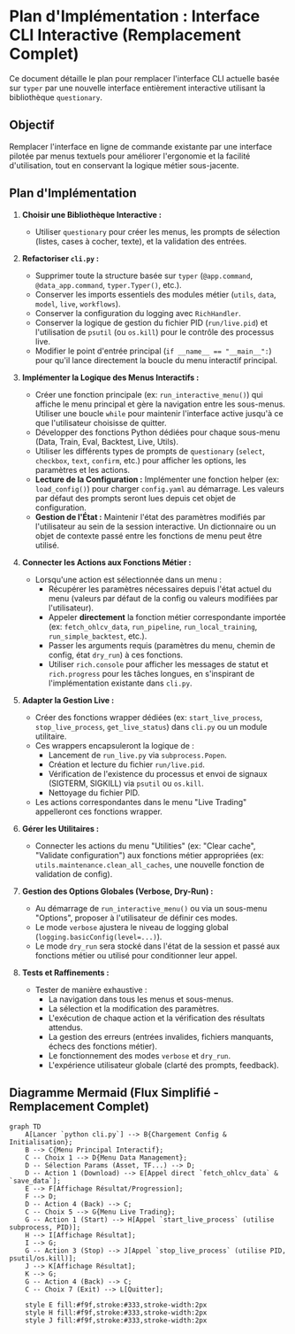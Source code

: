 # Plan d'Implémentation : Interface CLI Interactive (Remplacement Complet)

Ce document détaille le plan pour remplacer l'interface CLI actuelle basée sur `typer` par une nouvelle interface entièrement interactive utilisant la bibliothèque `questionary`.

## Objectif

Remplacer l'interface en ligne de commande existante par une interface pilotée par menus textuels pour améliorer l'ergonomie et la facilité d'utilisation, tout en conservant la logique métier sous-jacente.

## Plan d'Implémentation

1.  **Choisir une Bibliothèque Interactive :**
    *   Utiliser `questionary` pour créer les menus, les prompts de sélection (listes, cases à cocher, texte), et la validation des entrées.

2.  **Refactoriser `cli.py` :**
    *   Supprimer toute la structure basée sur `typer` (`@app.command`, `@data_app.command`, `typer.Typer()`, etc.).
    *   Conserver les imports essentiels des modules métier (`utils`, `data`, `model`, `live`, `workflows`).
    *   Conserver la configuration du logging avec `RichHandler`.
    *   Conserver la logique de gestion du fichier PID (`run/live.pid`) et l'utilisation de `psutil` (ou `os.kill`) pour le contrôle des processus live.
    *   Modifier le point d'entrée principal (`if __name__ == "__main__":`) pour qu'il lance directement la boucle du menu interactif principal.

3.  **Implémenter la Logique des Menus Interactifs :**
    *   Créer une fonction principale (ex: `run_interactive_menu()`) qui affiche le menu principal et gère la navigation entre les sous-menus. Utiliser une boucle `while` pour maintenir l'interface active jusqu'à ce que l'utilisateur choisisse de quitter.
    *   Développer des fonctions Python dédiées pour chaque sous-menu (Data, Train, Eval, Backtest, Live, Utils).
    *   Utiliser les différents types de prompts de `questionary` (`select`, `checkbox`, `text`, `confirm`, etc.) pour afficher les options, les paramètres et les actions.
    *   **Lecture de la Configuration :** Implémenter une fonction helper (ex: `load_config()`) pour charger `config.yaml` au démarrage. Les valeurs par défaut des prompts seront lues depuis cet objet de configuration.
    *   **Gestion de l'État :** Maintenir l'état des paramètres modifiés par l'utilisateur au sein de la session interactive. Un dictionnaire ou un objet de contexte passé entre les fonctions de menu peut être utilisé.

4.  **Connecter les Actions aux Fonctions Métier :**
    *   Lorsqu'une action est sélectionnée dans un menu :
        *   Récupérer les paramètres nécessaires depuis l'état actuel du menu (valeurs par défaut de la config ou valeurs modifiées par l'utilisateur).
        *   Appeler **directement** la fonction métier correspondante importée (ex: `fetch_ohlcv_data`, `run_pipeline`, `run_local_training`, `run_simple_backtest`, etc.).
        *   Passer les arguments requis (paramètres du menu, chemin de config, état `dry_run`) à ces fonctions.
        *   Utiliser `rich.console` pour afficher les messages de statut et `rich.progress` pour les tâches longues, en s'inspirant de l'implémentation existante dans `cli.py`.

5.  **Adapter la Gestion Live :**
    *   Créer des fonctions wrapper dédiées (ex: `start_live_process`, `stop_live_process`, `get_live_status`) dans `cli.py` ou un module utilitaire.
    *   Ces wrappers encapsuleront la logique de :
        *   Lancement de `run_live.py` via `subprocess.Popen`.
        *   Création et lecture du fichier `run/live.pid`.
        *   Vérification de l'existence du processus et envoi de signaux (SIGTERM, SIGKILL) via `psutil` ou `os.kill`.
        *   Nettoyage du fichier PID.
    *   Les actions correspondantes dans le menu "Live Trading" appelleront ces fonctions wrapper.

6.  **Gérer les Utilitaires :**
    *   Connecter les actions du menu "Utilities" (ex: "Clear cache", "Validate configuration") aux fonctions métier appropriées (ex: `utils.maintenance.clean_all_caches`, une nouvelle fonction de validation de config).

7.  **Gestion des Options Globales (Verbose, Dry-Run) :**
    *   Au démarrage de `run_interactive_menu()` ou via un sous-menu "Options", proposer à l'utilisateur de définir ces modes.
    *   Le mode `verbose` ajustera le niveau de logging global (`logging.basicConfig(level=...)`).
    *   Le mode `dry_run` sera stocké dans l'état de la session et passé aux fonctions métier ou utilisé pour conditionner leur appel.

8.  **Tests et Raffinements :**
    *   Tester de manière exhaustive :
        *   La navigation dans tous les menus et sous-menus.
        *   La sélection et la modification des paramètres.
        *   L'exécution de chaque action et la vérification des résultats attendus.
        *   La gestion des erreurs (entrées invalides, fichiers manquants, échecs des fonctions métier).
        *   Le fonctionnement des modes `verbose` et `dry_run`.
        *   L'expérience utilisateur globale (clarté des prompts, feedback).

## Diagramme Mermaid (Flux Simplifié - Remplacement Complet)

```mermaid
graph TD
    A[Lancer `python cli.py`] --> B{Chargement Config & Initialisation};
    B --> C{Menu Principal Interactif};
    C -- Choix 1 --> D{Menu Data Management};
    D -- Sélection Params (Asset, TF...) --> D;
    D -- Action 1 (Download) --> E[Appel direct `fetch_ohlcv_data` & `save_data`];
    E --> F[Affichage Résultat/Progression];
    F --> D;
    D -- Action 4 (Back) --> C;
    C -- Choix 5 --> G{Menu Live Trading};
    G -- Action 1 (Start) --> H[Appel `start_live_process` (utilise subprocess, PID)];
    H --> I[Affichage Résultat];
    I --> G;
    G -- Action 3 (Stop) --> J[Appel `stop_live_process` (utilise PID, psutil/os.kill)];
    J --> K[Affichage Résultat];
    K --> G;
    G -- Action 4 (Back) --> C;
    C -- Choix 7 (Exit) --> L[Quitter];

    style E fill:#f9f,stroke:#333,stroke-width:2px
    style H fill:#f9f,stroke:#333,stroke-width:2px
    style J fill:#f9f,stroke:#333,stroke-width:2px